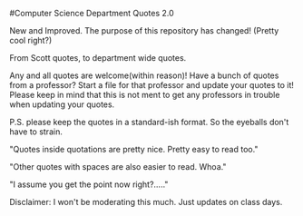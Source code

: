 #Computer Science Department Quotes 2.0

New and Improved. The purpose of this repository has changed! (Pretty cool right?) 

From Scott quotes, to department wide quotes. 

Any and all quotes are welcome(within reason)! Have a bunch of quotes from a professor? Start a file for that professor and update your quotes to it! Please keep in mind that this is not ment to get any professors in trouble when updating your quotes.

P.S. please keep the quotes in a standard-ish format. So the eyeballs don't have to strain.

"Quotes inside quotations are pretty nice. Pretty easy to read too."

"Other quotes with spaces are also easier to read. Whoa."

"I assume you get the point now right?....."

Disclaimer: I won't be moderating this much. Just updates on class days.
